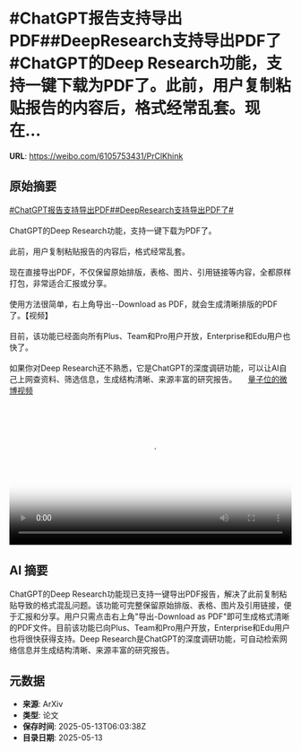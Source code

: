# #ChatGPT报告支持导出PDF##DeepResearch支持导出PDF了#ChatGPT的Deep Research功能，支持一键下载为PDF了。此前，用户复制粘贴报告的内容后，格式经常乱套。现在...

**URL**: https://weibo.com/6105753431/PrClKhink

## 原始摘要

<a href="https://m.weibo.cn/search?containerid=231522type%3D1%26t%3D10%26q%3D%23ChatGPT%E6%8A%A5%E5%91%8A%E6%94%AF%E6%8C%81%E5%AF%BC%E5%87%BAPDF%23&amp;extparam=%23ChatGPT%E6%8A%A5%E5%91%8A%E6%94%AF%E6%8C%81%E5%AF%BC%E5%87%BAPDF%23" data-hide=""><span class="surl-text">#ChatGPT报告支持导出PDF#</span></a><a href="https://m.weibo.cn/search?containerid=231522type%3D1%26t%3D10%26q%3D%23DeepResearch%E6%94%AF%E6%8C%81%E5%AF%BC%E5%87%BAPDF%E4%BA%86%23&amp;extparam=%23DeepResearch%E6%94%AF%E6%8C%81%E5%AF%BC%E5%87%BAPDF%E4%BA%86%23" data-hide=""><span class="surl-text">#DeepResearch支持导出PDF了#</span></a><br><br>ChatGPT的Deep Research功能，支持一键下载为PDF了。<br><br>此前，用户复制粘贴报告的内容后，格式经常乱套。<br><br>现在直接导出PDF，不仅保留原始排版，表格、图片、引用链接等内容，全都原样打包，非常适合汇报或分享。<br><br>使用方法很简单，右上角导出--Download as PDF，就会生成清晰排版的PDF了。【视频】<br><br>目前，该功能已经面向所有Plus、Team和Pro用户开放，Enterprise和Edu用户也快了。<br><br>如果你对Deep Research还不熟悉，它是ChatGPT的深度调研功能，可以让AI自己上网查资料、筛选信息，生成结构清晰、来源丰富的研究报告。 <a href="https://video.weibo.com/show?fid=1034:5165822541234222" data-hide=""><span class="url-icon"><img style="width: 1rem;height: 1rem" src="https://h5.sinaimg.cn/upload/2015/09/25/3/timeline_card_small_video_default.png" referrerpolicy="no-referrer"></span><span class="surl-text">量子位的微博视频</span></a><br clear="both"><div style="clear: both"></div><video controls="controls" poster="https://tvax3.sinaimg.cn/orj480/006Fd7o3ly1i1drnrxvymj31hc0u0wgo.jpg" style="width: 100%"><source src="https://f.video.weibocdn.com/o0/xUO8m34Flx08od1o92zK0104120038u30E010.mp4?label=mp4_720p&amp;template=1280x720.25.0&amp;ori=0&amp;ps=1BThihd3VLAY5R&amp;Expires=1747119518&amp;ssig=TDJIVVVaNt&amp;KID=unistore,video"><source src="https://f.video.weibocdn.com/o0/9IdDqYm9lx08od1nVSPu010412001Ifc0E010.mp4?label=mp4_hd&amp;template=852x480.25.0&amp;ori=0&amp;ps=1BThihd3VLAY5R&amp;Expires=1747119518&amp;ssig=P2JmlIbYHi&amp;KID=unistore,video"><source src="https://f.video.weibocdn.com/o0/K9YFQNz6lx08od1nI29W0104120012US0E010.mp4?label=mp4_ld&amp;template=640x360.25.0&amp;ori=0&amp;ps=1BThihd3VLAY5R&amp;Expires=1747119518&amp;ssig=mklRpWUQaM&amp;KID=unistore,video"><p>视频无法显示，请前往<a href="https://video.weibo.com/show?fid=1034%3A5165822541234222" target="_blank" rel="noopener noreferrer">微博视频</a>观看。</p></video>

## AI 摘要

ChatGPT的Deep Research功能现已支持一键导出PDF报告，解决了此前复制粘贴导致的格式混乱问题。该功能可完整保留原始排版、表格、图片及引用链接，便于汇报和分享。用户只需点击右上角"导出-Download as PDF"即可生成格式清晰的PDF文件。目前该功能已向Plus、Team和Pro用户开放，Enterprise和Edu用户也将很快获得支持。Deep Research是ChatGPT的深度调研功能，可自动检索网络信息并生成结构清晰、来源丰富的研究报告。

## 元数据

- **来源**: ArXiv
- **类型**: 论文
- **保存时间**: 2025-05-13T06:03:38Z
- **目录日期**: 2025-05-13
